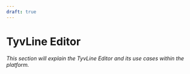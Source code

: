 ```yaml
---
draft: true
---
```


# TyvLine Editor

_This section will explain the TyvLine Editor and its use cases within the platform._ 